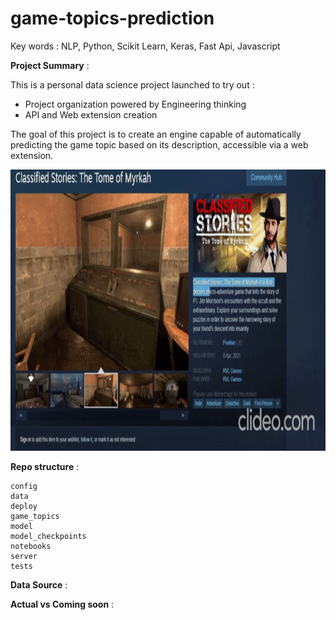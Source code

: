 # game-topics-prediction

Key words : NLP, Python, Scikit Learn, Keras, Fast Api, Javascript 


**Project Summary** :

This is a personal data science project launched to try out :
- Project organization powered by Engineering thinking
- API and Web extension creation 
 
The goal of this project is to create an engine capable of automatically predicting the game topic based on its description, accessible via a web extension. 

<img src="https://github.com/LarionovaAnastasia/game-topics-prediction/blob/main/assets/life_run.gif" width="800" height="450" />


**Repo structure** : 

    config 
    data 
    deploy
    game_topics 
    model
    model_checkpoints
    notebooks
    server
    tests

**Data Source** : 

**Actual vs Coming soon** : 

